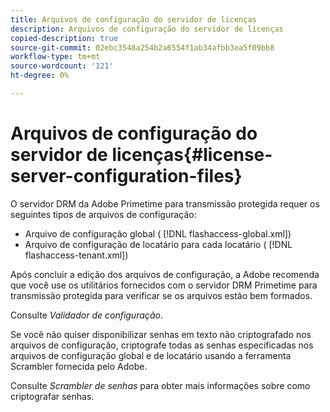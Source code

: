 ```yaml
---
title: Arquivos de configuração do servidor de licenças
description: Arquivos de configuração do servidor de licenças
copied-description: true
source-git-commit: 02ebc3548a254b2a6554f1ab34afbb3ea5f09bb8
workflow-type: tm+mt
source-wordcount: '121'
ht-degree: 0%

---
```


# Arquivos de configuração do servidor de licenças{#license-server-configuration-files}

O servidor DRM da Adobe Primetime para transmissão protegida requer os seguintes tipos de arquivos de configuração:

* Arquivo de configuração global ( [!DNL flashaccess-global.xml])
* Arquivo de configuração de locatário para cada locatário ( [!DNL flashaccess-tenant.xml])

Após concluir a edição dos arquivos de configuração, a Adobe recomenda que você use os utilitários fornecidos com o servidor DRM Primetime para transmissão protegida para verificar se os arquivos estão bem formados.

Consulte *Validador de configuração*.

Se você não quiser disponibilizar senhas em texto não criptografado nos arquivos de configuração, criptografe todas as senhas especificadas nos arquivos de configuração global e de locatário usando a ferramenta Scrambler fornecida pelo Adobe.

Consulte *Scrambler de senhas* para obter mais informações sobre como criptografar senhas.
